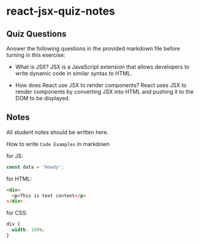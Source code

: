 # react-jsx-quiz-notes

## Quiz Questions

Answer the following questions in the provided markdown file before turning in this exercise:

- What is JSX?
  JSX is a JavaScript extension that allows developers to write dynamic code in similar syntax to HTML.

- How does React use JSX to render components?
  React uses JSX to render components by converting JSX into HTML and pushing it to the DOM to be displayed.

## Notes

All student notes should be written here.

How to write `Code Examples` in markdown

for JS:

```javascript
const data = 'Howdy';
```

for HTML:

```html
<div>
  <p>This is text content</p>
</div>
```

for CSS:

```css
div {
  width: 100%;
}
```
